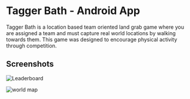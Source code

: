 # Tagger Bath - Android App

Tagger Bath is a location based team oriented land grab game where you are assigned a team and must capture real world locations by walking towards them. This game was designed to encourage physical activity through competition.

## Screenshots

![Leaderboard](https://i.imgur.com/dIIPNof.png)

![world map](https://i.imgur.com/XZjZ1c4.png)
